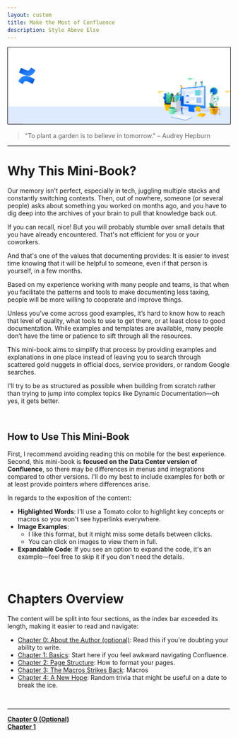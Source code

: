 ```yaml
---
layout: custom
title: Make the Most of Confluence
description: Style Above Else
---
```


<img class="myImg" src="../images/headers/white-confluence-logo.png" alt="white-confluence-logo" style="border: 1px solid #000; border-radius: 1px; padding: 0px; cursor: pointer;">

>"To plant a garden is to believe in tomorrow." – Audrey Hepburn

---

# Why This Mini-Book?

Our memory isn't perfect, especially in tech, juggling multiple stacks and constantly switching contexts. Then, out of nowhere, someone (or several people) asks about something you worked on months ago, and you have to dig deep into the archives of your brain to pull that knowledge back out.

If you can recall, nice! But you will probably stumble over small details that you have already encountered. That's not efficient for you or your coworkers.

And that's one of the values that documenting provides: It is easier to invest time knowing that it will be helpful to someone, even if that person is yourself, in a few months.

Based on my experience working with many people and teams, is that when you facilitate the patterns and tools to make documenting less taxing, people will be more willing to cooperate and improve things.

Unless you’ve come across good examples, it’s hard to know how to reach that level of quality, what tools to use to get there, or at least close to good documentation. While examples and templates are available, many people don’t have the time or patience to sift through all the resources. 

This mini-book aims to simplify that process by providing examples and explanations in one place instead of leaving you to search through scattered gold nuggets in official docs, service providers, or random Google searches.

I'll try to be as structured as possible when building from scratch rather than trying to jump into complex topics like Dynamic Documentation—oh yes, it gets better.

<br>

## How to Use This Mini-Book

First, I recommend avoiding reading this on mobile for the best experience. Second, this mini-book is **focused on the Data Center version of Confluence**, so there may be differences in menus and integrations compared to other versions. I'll do my best to include examples for both or at least provide pointers where differences arise.

In regards to the exposition of the content:

- **Highlighted Words**: I'll use a Tomato color to highlight key concepts or macros so you won't see hyperlinks everywhere.
- **Image Examples**:
  - I like this format, but it might miss some details between clicks.
  - You can click on images to view them in full.
- **Expandable Code**: If you see an option to expand the code, it's an example—feel free to skip it if you don't need the details.

<br>

# Chapters Overview

The content will be split into four sections, as the index bar exceeded its length, making it easier to read and navigate:

- [Chapter 0: About the Author (optional)](/pages/confluence-chapter-0): Read this if you're doubting your ability to write.
- [Chapter 1: Basics](/pages/confluence-chapter-1): Start here if you feel awkward navigating Confluence.
- [Chapter 2: Page Structure](/pages/confluence-chapter-2): How to format your pages.
- [Chapter 3: The Macros Strikes Back](/pages/confluence-chapter-3): Macros
- [Chapter 4: A New Hope](/pages/confluence-chapter-4): Random trivia that might be useful on a date to break the ice.

<br>

---
<div class="ds-button-container">
  <a href="/pages/confluence-chapter-0" class="custom-button left"><strong>Chapter 0 (Optional)</strong></a>
</div>


<div class="ds-button-container">
  <a href="/pages/confluence-chapter-1" class="custom-button left"><strong>Chapter 1</strong></a>
</div>
